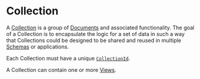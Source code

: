 # Collection

A [Collection](https://pliantdb.dev/main/pliantdb/core/schema/trait.Collection.html) is a group of [Documents](./document.md) and associated functionality. The goal of a Collection is to encapsulate the logic for a set of data in such a way that Collections could be designed to be shared and reused in multiple [Schemas](./schema.md) or applications.

Each Collection must have a unique [`CollectionId`](https://pliantdb.dev/main/pliantdb/core/schema/struct.CollectionId.html).

A Collection can contain one or more [Views](./view.md).
